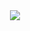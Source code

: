 <div id="header" align="center">
  <img src="https://thumbs.gfycat.com/WhichMadeupIguanodon-size_restricted.gif"/>
</div>
